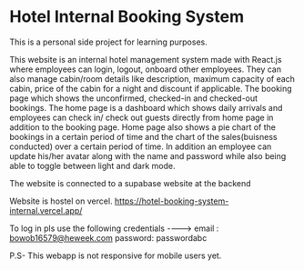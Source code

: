 # Hotel Internal Booking System

This is a personal side project for learning purposes.

This website is an internal hotel management system made with React.js where employees can login, logout, onboard other employees. They can also manage cabin/room details like description, maximum capacity of each cabin, price of the cabin for a night and discount if applicable. The booking page which shows the unconfirmed, checked-in and checked-out bookings. The home page is a dashboard which shows daily arrivals and employees can check in/ check out guests directly from home page in addition to the booking page. Home page also shows a pie chart of the bookings in a certain period of time and the chart of the sales(buisness conducted) over a certain period of time. In addition an employee can update his/her avatar along with the name and password while also being able to toggle between light and dark mode.

The website is connected to a supabase website at the backend

Website is hostel on vercel. https://hotel-booking-system-internal.vercel.app/

To log in pls use the following credentials ---->
email : bowob16579@heweek.com
password: passwordabc

P.S- This webapp is not responsive for mobile users yet.
